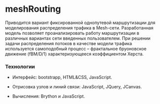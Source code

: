 # meshRouting

Приводится вариант фиксированной однопутевой маршрутизации для моделирования распределения трафика в Mesh-сети. Разработанная модель позволяет проанализировать работу маршрутизации в различных вариантах сети введенных пользователем. При решении задачи распределения потоков в качестве модели трафика используется самоподобный процесс – фрактальное бруоновское движение (fBM/D/1) характеризующееся коэффициентом Херста.

### Технологии

* Интерфейс: bootstrapp, HTML&CSS, JavaScript.

* Отрисовка узлов и линий связи: JavaScript, JQuery, JCanvas.

* Вычисления: Brython и JavaScript.

